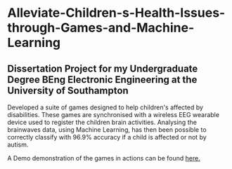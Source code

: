 # Alleviate-Children-s-Health-Issues-through-Games-and-Machine-Learning

## Dissertation Project for my Undergraduate Degree BEng Electronic Engineering at the University of Southampton

Developed a suite of games designed to help children's affected by disabilities. 
These games are synchronised with a wireless EEG wearable device used to register the children brain activities. 
Analysing the brainwaves data, using Machine Learning, has then been possible to correctly classify with 96.9% accuracy if a 
child is affected or not by autism. <br>

A Demo demonstration of the games in actions can be found [here.](https://www.youtube.com/watch?v=KakNrl0ls_4)
